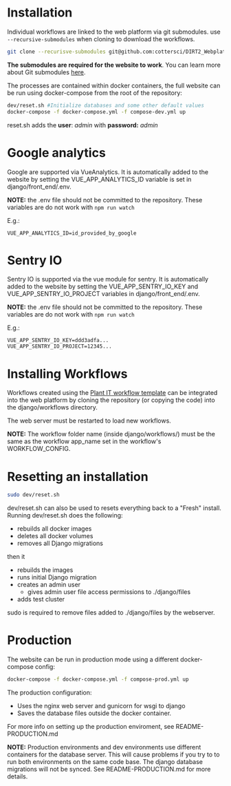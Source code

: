 # Installation

Individual workflows are linked to the web platform via git submodules. use `--recursive-submodules` when cloning to download the workflows.

```bash
git clone --recurisve-submodules git@github.com:cottersci/DIRT2_Webplatform.git
```

__The submodules are required for the website to work__. You can learn more
about Git submodules [here](https://git-scm.com/book/en/v2/Git-Tools-Submodules).

The processes are contained within docker containers, the full website can be run using docker-compose from the root of the repository:

```bash
dev/reset.sh #Initialize databases and some other default values
docker-compose -f docker-compose.yml -f compose-dev.yml up
```

reset.sh adds the __user__: _admin_ with __password:__ _admin_

# Google analytics
Google are supported via VueAnalytics. It is automatically added to the
website by setting the VUE_APP_ANALYTICS_ID variable is set in django/front_end/.env.

__NOTE:__ the .env file should not be committed to the repository. These variables are do not work with ``npm run watch``

E.g.:


```
VUE_APP_ANALYTICS_ID=id_provided_by_google
```

# Sentry IO
Sentry IO is supported via the vue module for sentry. It is automatically added to the website by setting the VUE_APP_SENTRY_IO_KEY and VUE_APP_SENTRY_IO_PROJECT variables in django/front_end/.env.

__NOTE:__ the .env file should not be committed to the repository. These variables are do not work with ``npm run watch``


E.g.:

```
VUE_APP_SENTRY_IO_KEY=ddd3adfa...
VUE_APP_SENTRY_IO_PROJECT=12345...
```

# Installing Workflows
Workflows created using the [Plant IT workflow template](https://github.com/Computational-Plant-Science/cookiecutter_PlantIT) can be integrated into the web platform by cloning the repository (or copying the code) into the django/workflows directory.

The web server must be restarted to load new workflows.

__NOTE:__ The workflow folder name (inside django/workflows/) must be the same
as the workflow app_name set in the workflow's WORKFLOW_CONFIG.

# Resetting an installation
```bash
sudo dev/reset.sh
```

dev/reset.sh can also be used to resets everything back to a "Fresh" install. Running dev/reset.sh does the following:

   - rebuilds all docker images
   - deletes all docker volumes
   - removes all Django migrations

then it

   - rebuilds the images
   - runs initial Django migration
   - creates an admin user
      - gives admin user file access permissions to ./django/files
   - adds test cluster

sudo is required to remove files added to ./django/files by the webserver.

# Production
The website can be run in production mode using a different docker-compose config:

```bash
docker-compose -f docker-compose.yml -f compose-prod.yml up
```

The production configuration:
- Uses the nginx web server and gunicorn for wsgi to django
- Saves the database files outside the docker container.

For more info on setting up the production enviroment, see README-PRODUCTION.md

__NOTE:__ Production environments and dev environments use different
containers for the database server. This will cause problems if you try to
to run both environments on the same code base. The django database migrations will not be synced. See README-PRODUCTION.md for more details.
